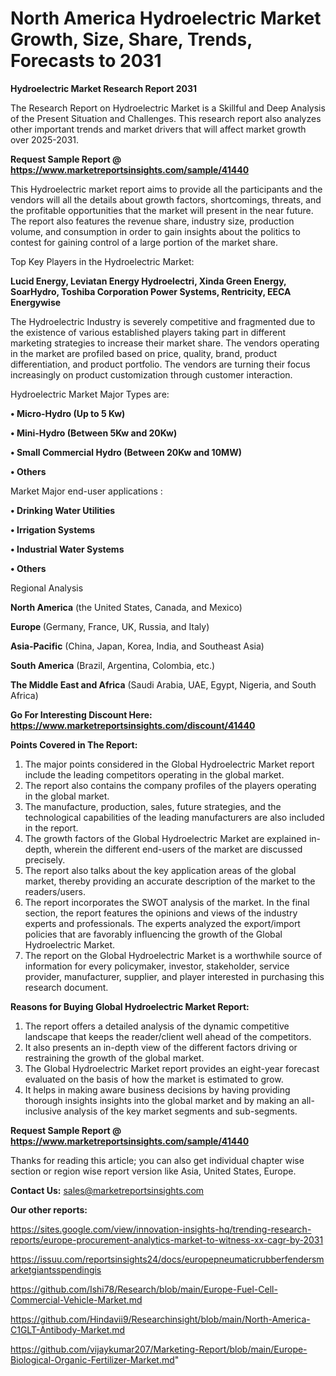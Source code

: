 # North America Hydroelectric Market Growth, Size, Share, Trends, Forecasts to 2031

<strong>Hydroelectric Market Research Report 2031</strong>

The Research Report on Hydroelectric Market is a Skillful and Deep Analysis of the Present Situation and Challenges. This research report also analyzes other important trends and market drivers that will affect market growth over 2025-2031.

<strong>Request Sample Report @ <a href=https://www.marketreportsinsights.com/sample/41440>https://www.marketreportsinsights.com/sample/41440</a></strong>

This Hydroelectric market report aims to provide all the participants and the vendors will all the details about growth factors, shortcomings, threats, and the profitable opportunities that the market will present in the near future. The report also features the revenue share, industry size, production volume, and consumption in order to gain insights about the politics to contest for gaining control of a large portion of the market share.

Top Key Players in the Hydroelectric Market:

<strong>Lucid Energy, Leviatan Energy Hydroelectri, Xinda Green Energy, SoarHydro, Toshiba Corporation Power Systems, Rentricity, EECA Energywise</strong>

The Hydroelectric Industry is severely competitive and fragmented due to the existence of various established players taking part in different marketing strategies to increase their market share. The vendors operating in the market are profiled based on price, quality, brand, product differentiation, and product portfolio. The vendors are turning their focus increasingly on product customization through customer interaction.

Hydroelectric Market Major Types are:

<strong>•  Micro-Hydro (Up to 5 Kw)

•  Mini-Hydro (Between 5Kw and 20Kw)

•  Small Commercial Hydro (Between 20Kw and 10MW)

•  Others</strong>

Market Major end-user applications :

<strong>•  Drinking Water Utilities

•  Irrigation Systems

•  Industrial Water Systems

•  Others</strong>

Regional Analysis

</u><strong><b>North America</b></strong> (the United States, Canada, and Mexico)

<strong><b>Europe </b></strong>(Germany, France, UK, Russia, and Italy)

<strong><b>Asia-Pacific</b></strong> (China, Japan, Korea, India, and Southeast Asia)

<strong><b>South America</b></strong> (Brazil, Argentina, Colombia, etc.)

<strong><b>The Middle East and Africa</b></strong> (Saudi Arabia, UAE, Egypt, Nigeria, and South Africa)

<strong>Go For Interesting Discount Here: <a href=https://www.marketreportsinsights.com/discount/41440>https://www.marketreportsinsights.com/discount/41440</a></strong>

<strong>Points Covered in The Report:</strong>
<ol>
  <li>The major points considered in the Global Hydroelectric Market report include the leading competitors operating in the global market.</li>
  <li>The report also contains the company profiles of the players operating in the global market.</li>
  <li>The manufacture, production, sales, future strategies, and the technological capabilities of the leading manufacturers are also included in the report.</li>
  <li>The growth factors of the Global Hydroelectric Market are explained in-depth, wherein the different end-users of the market are discussed precisely.</li>
  <li>The report also talks about the key application areas of the global market, thereby providing an accurate description of the market to the readers/users.</li>
  <li>The report incorporates the SWOT analysis of the market. In the final section, the report features the opinions and views of the industry experts and professionals. The experts analyzed the export/import policies that are favorably influencing the growth of the Global Hydroelectric Market.</li>
  <li>The report on the Global Hydroelectric Market is a worthwhile source of information for every policymaker, investor, stakeholder, service provider, manufacturer, supplier, and player interested in purchasing this research document.</li>
</ol>
<strong>Reasons for Buying Global Hydroelectric Market Report:</strong>

<ol>
  <li>The report offers a detailed analysis of the dynamic competitive landscape that keeps the reader/client well ahead of the competitors.</li>
  <li>It also presents an in-depth view of the different factors driving or restraining the growth of the global market.</li>
  <li>The Global Hydroelectric Market report provides an eight-year forecast evaluated on the basis of how the market is estimated to grow.</li>
  <li>It helps in making aware business decisions by having providing thorough insights insights into the global market and by making an all-inclusive analysis of the key market segments and sub-segments.</li>
</ol>
<strong>Request Sample Report @ <a href=https://www.marketreportsinsights.com/sample/41440>https://www.marketreportsinsights.com/sample/41440</a></strong>


Thanks for reading this article; you can also get individual chapter wise section or region wise report version like Asia, United States, Europe.

<strong>Contact Us:</strong>
sales@marketreportsinsights.com

<strong>Our other reports:</strong>

<a href=https://sites.google.com/view/innovation-insights-hq/trending-research-reports/europe-procurement-analytics-market-to-witness-xx-cagr-by-2031>https://sites.google.com/view/innovation-insights-hq/trending-research-reports/europe-procurement-analytics-market-to-witness-xx-cagr-by-2031</a>

<a href=https://issuu.com/reportsinsights24/docs/europepneumaticrubberfendersmarketgiantsspendingis>https://issuu.com/reportsinsights24/docs/europepneumaticrubberfendersmarketgiantsspendingis</a>

<a href=https://github.com/Ishi78/Research/blob/main/Europe-Fuel-Cell-Commercial-Vehicle-Market.md>https://github.com/Ishi78/Research/blob/main/Europe-Fuel-Cell-Commercial-Vehicle-Market.md</a>

<a href=https://github.com/Hindavii9/Researchinsight/blob/main/North-America-C1GLT-Antibody-Market.md>https://github.com/Hindavii9/Researchinsight/blob/main/North-America-C1GLT-Antibody-Market.md</a>

<a href=https://github.com/vijaykumar207/Marketing-Report/blob/main/Europe-Biological-Organic-Fertilizer-Market.md>https://github.com/vijaykumar207/Marketing-Report/blob/main/Europe-Biological-Organic-Fertilizer-Market.md</a>"
